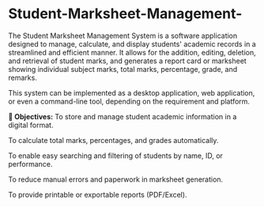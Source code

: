 # **Student-Marksheet-Management-**

The Student Marksheet Management System is a software application designed to manage, calculate, and display students' academic records in a streamlined and efficient manner. It allows for the addition, editing, deletion, and retrieval of student marks, and generates a report card or marksheet showing individual subject marks, total marks, percentage, grade, and remarks.

This system can be implemented as a desktop application, web application, or even a command-line tool, depending on the requirement and platform.

**🎯 Objectives:**
To store and manage student academic information in a digital format.

To calculate total marks, percentages, and grades automatically.

To enable easy searching and filtering of students by name, ID, or performance.

To reduce manual errors and paperwork in marksheet generation.

To provide printable or exportable reports (PDF/Excel).

